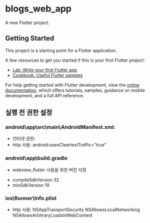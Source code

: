 # blogs_web_app

A new Flutter project.

## Getting Started

This project is a starting point for a Flutter application.

A few resources to get you started if this is your first Flutter project:

-   [Lab: Write your first Flutter app](https://docs.flutter.dev/get-started/codelab)
-   [Cookbook: Useful Flutter samples](https://docs.flutter.dev/cookbook)

For help getting started with Flutter development, view the
[online documentation](https://docs.flutter.dev/), which offers tutorials,
samples, guidance on mobile development, and a full API reference.

## 실행 전 권한 설정

### android\app\src\main\AndroidManifest.xml:

-   인터넷 권한: <uses-permission android:name="android.permission.INTERNET" />
-   http 사용: android:usesCleartextTraffic="true"

### android\app\build.gradle

-   webview_flutter 사용을 위한 버전 지정

*   compileSdkVersion 32
*   minSdkVersion 19

### ios\Runner\Info.plist

-   http 사용:
    <key>NSAppTransportSecurity</key>
    <dict>
    <key>NSAllowsLocalNetworking</key>
    <true/>
    <key>NSAllowsArbitraryLoadsInWebContent</key>
    <true/>
    </dict>
